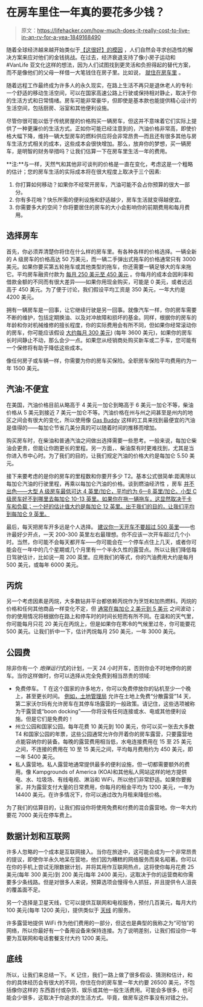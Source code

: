 # 在房车里住一年真的要花多少钱？

> 原文：<https://lifehacker.com/how-much-does-it-really-cost-to-live-in-an-rv-for-a-yea-1849168490>

随着全球经济越来越开始类似于[【这很好】的模因](https://www.theverge.com/2016/5/5/11592622/this-is-fine-meme-comic) ，人们自然会寻求创造性的解决方案来应对他们的金钱挑战。在过去，经济衰退支持了像小房子运动和#VanLife 亚文化这样的想法，因为人们试图找到更灵活和负担得起的替代方案，而不是像他们的父母一样借一大笔钱住在房子里。比如说， [就住在房车里](https://lifehacker.com/the-beginners-guide-to-buying-the-right-rv-1845420383) 。



随着远程工作最终成为许多人的永久现实，在路上生活不再只是退休老人的专利:一个舒适的移动生活空间，可以在国家高速公路上行驶或保持相对静止，取决于你的生活方式和日常情绪。房车可能非常豪华，但即使是基本款也能提供精心设计的生活空间，包括厨房、浴室和其他便利设施。

尽管你很可能以低于传统房屋的价格购买一辆房车，但这并不意味着它们实际上提供了一种更廉价的生活方式。正如你可能已经注意到的，汽油价格非常高，即使价格大幅下降，维持一辆大型房车的燃料供应将会非常昂贵—而且还有很多其他与房车生活方式相关的成本，这些成本会很快增加。那么，放弃你的梦想，买一辆房车，是明智的财务举措吗？让我们估算一下在房车里生活一年的费用。

**注:**与一样，天然气和其他非可谈判的价格是一直在变化，考虑这是一个粗略的估计；您的房车生活的实际成本将在很大程度上取决于三个因素:

1.  你打算如何移动？如果你不经常开房车，汽油可能不会占你预算的很大一部分。
2.  你有多花哨？快乐所需的便利设施和舒适越少，房车生活就变得越便宜。
3.  你需要多大的空间？你将要居住的房车的大小会影响你的前期费用和每月费用。

## 选择房车

首先，你必须弄清楚你将住在什么样的房车里。有各种各样的价格选择。一辆全新的 A 级房车的价格高达 50 万美元，而一辆二手弹出式拖车的价格通常只有 3000 美元。如果你要买第五轮拖车或其他类型的拖车，你还需要一辆足够大的车来拖它。平均房车融资付款为 [每月 250 美元至 450 美元](https://drivinvibin.com/2021/09/02/rv-monthly-payment/) 。你每月的成本会因利率和借款金额的不同而有很大差异——如果你用现金购买，可能是 0 美元，或者远远高于 450 美元。为了便于讨论，我们假设平均工资是 350 美元，一年大约是 4200 美元。

拥有一辆房车是一回事，让它继续行驶是另一回事。就像汽车一样，你的房车需要不断的维护，包括定期换油、以及对冲故障和损坏的基金。同样，根据你的房车的年龄和你对机械维修的擅长程度，你的实际费用会有所不同，但如果你经常滚动你的房车，你可能应该假设 [大约每月 300 美元](https://rvlove.com/planning/the-real-cost-of-rv-ownership-after-6-years-and-2-rvs-heres-what-we-spent-on-rv-repairs-maintenance-and-depreciation/#:~:text=Total%20RV%20Repair%20%26%20Maintenance%20Costs%20over%206%20Years&text=Total%20RV%20Costs%20for%20Repair,%24862%2Fmo%20RV%20%232)) (每年 3600 美元)，如果你的房车长时间静止不动，那么会少一点。如果您从经销商处购买新车或二手车，您可能有一个保修将有助于降低这些成本。

像任何房子或车辆一样，你需要为你的房车买保险。全职房车保险平均费用约为一年 1500 美元。

## 汽油:不便宜

在美国，汽油价格目前从略高于 4 美元一加仑到略高于 6 美元一加仑不等，柴油价格从 5 美元到接近 7 美元一加仑不等。汽油价格在州与州之间甚至是州内的地区之间会有很大的变化，所以使用像 [Gas Buddy](https://www.gasbuddy.com/) 这样的工具来找到最便宜的汽油是值得的——每加仑节省几美分真的可以随着时间的推移而增加。

购买房车时，在柴油和普通汽油之间做出选择需要一些思考。一般来说，每加仑柴油会更贵，但能让你跑更长的里程。另一方面，、柴油泵有时更难找到，尤其是当你进入市中心时。为了我们的目的，让我们规定汽油的价格大约是每加仑 5.50 美元。

接下来要考虑的是你的房车的里程数和你要开多少 T2。基本公式很简单:距离除以每加仑汽油的行驶里程，再乘以每加仑汽油的价格。谈到燃油经济性 ，房车 [并不出色——大型 A 级房车最低可达 4 英里/加仑，平均约为 6—8 英里/加仑。小型 C 级房车好不到哪里去每加仑 10-13 英里。如果你在拖一辆拖车，这显然取决于卡车和负载；一个好的估计值大约是每加仑 12 英里。出于我们的目的，让我们平均到每加仑 9 英里。](https://rvshare.com/blog/rv-gas/)

最后，每天把房车开多远是个人选择。 [建议你一天开车不要超过 500 英里](https://justdownsize.com/how-far-can-you-drive-an-rv-in-a-day/)——也许最好少开点，一天 200-300 英里左右最理想。你不应该一次开车超过几个小时。当然，你可能不会每天都开车——你可能会在一个停车点住上几天，或者你可能会在一年中的几个星期或几个月里有一个半永久性的露营点。所以让我们降低每日驾驶估计，比如说一周 200 英里。应用我们的等式，你的汽油费用大约是每月 500 美元，或每年 6000 美元。

## 丙烷

另一个考虑因素是丙烷，大多数钻井平台都依赖丙烷作为烹饪和加热燃料。丙烷的价格和任何其他商品一样变化不定，但 [通常在每加仑 2 美元到 5 美元](https://www.thumbtack.com/p/propane-prices) 之间波动；你的使用情况将根据你在路上和停车时的时间长短而有所不同。在温和的天气里，你可能每月只花 20 美元在丙烷上，但是如果你在寒冷的气候里过冬，你可能要花 500 美元。让我们折中一下，估计丙烷每月 250 美元，一年 3000 美元。

## 公园费

除非你有一个 *炮弹运行*式的计划，一天 24 小时开车，否则你会不时地停你的房车。当你这样做时，你可以选择从完全免费到相当昂贵的领域:

*   免费停车。 T 在这个国家的许多地方，你可以免费停放你的钻机至少一个晚上，甚至更长时间。 [例如，土地管理局](https://www.blm.gov/programs/recreation/camping) 允许在土地上免费“分散露营”14 天，第二家沃尔玛有允许房车在其停车场露营的一般政策。请记住，这些选项被称为干露营或“boon docking”——你将没有任何连接或水、电或其他便利设施。但是它们是免费的！
*   州立公园和国家公园。每年花费 10 美元到 100 美元，你可以买一张去大多数 T4 和国家公园的年票，这些公园通常允许你开着你的房车露营，只要露营地点能容纳你的装备。每晚的露营费用相当低，水电连接费用在 15 至 25 美元之间，不连接的费用在 10 至 15 美元之间，平均每月费用约为 450 美元，即一年 5400 美元。
*   私人露营地。私人露营地通常提供最多的便利设施，但一切都需要额外的费用。像 Kampgrounds of America (KOA)和其他私人网站这样的地方提供电、水、垃圾场、有线电视、淋浴和 WiFi，所以他们非常舒适。如果你要搬家，并为露营支付大量的日常费用，你每月的租金平均为 1200 美元，一年为 14400 美元。在许多情况下，你可以通过改为月租来降低价格。

为了我们的估算目的，让我们假设你将使用免费和付费的混合露营地。你一年大约要花 7000 美元在停车费上。

## 数据计划和互联网

许多人忽略的一个成本是互联网接入。当你在旅途中，这可能会成为一个非常昂贵的提议，即使你半永久地呆在营地，他们因为糟糕的网络服务而臭名昭著。你可以在你的手机上尝试无限数据计划，并将其用作互联网热点，这将使你每月花费 25 美元(每年 300 美元)到 200 美元(每年 2400 美元)，这取决于你的运营商和你需要多少条线路。但是对很多人来说，预算选项会慢得令人抓狂，并且提供令人沮丧的覆盖面不足。

另一个选择是卫星天线，它可以提供互联网和电视服务，预付几百美元，每月大约 100 美元(每年 1200 美元)，提供类似于 [天线](https://www.dishformyrv.com/) 的服务。

许多露营地提供 WiFi 作为他们费用的一部分，但这也是典型的我称之为“可怕”的网络，所以你最好有一个备用设备来保持连接。为了说明差别，让我们假设你一年要为互联网和电话套餐支付大约 1200 美元。

## 底线

所以，让我们来总结一下。 K 记住，我们一路上做了很多假设、猜测和估计，和你的具体经历会有很大的不同，你住在你的房车里一年大约要 26500 美元，不包括像你这样的 东西首付或杂货、娱乐或其他一般生活费用。可能会多很多，也可能会少很多，这取决于你追求的生活方式。毕竟，做房车这件事没有对错之分。